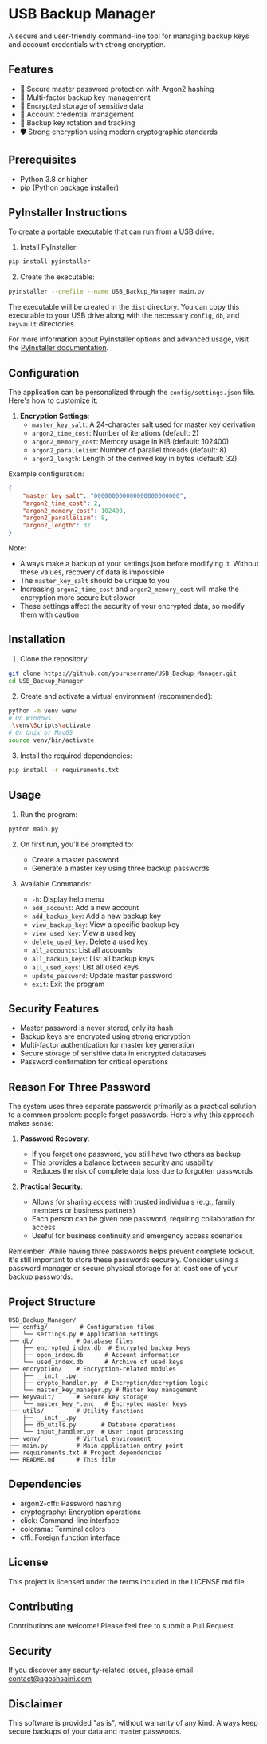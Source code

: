 # USB Backup Manager

A secure and user-friendly command-line tool for managing backup keys and account credentials with strong encryption.

## Features

- 🔐 Secure master password protection with Argon2 hashing
- 🔑 Multi-factor backup key management
- 💾 Encrypted storage of sensitive data
- 📝 Account credential management
- 🔄 Backup key rotation and tracking
- 🛡️ Strong encryption using modern cryptographic standards

## Prerequisites

- Python 3.8 or higher
- pip (Python package installer)

## PyInstaller Instructions

To create a portable executable that can run from a USB drive:

1. Install PyInstaller:
```bash
pip install pyinstaller
```

2. Create the executable:
```bash
pyinstaller --onefile --name USB_Backup_Manager main.py
```

The executable will be created in the `dist` directory. You can copy this executable to your USB drive along with the necessary `config`, `db`, and `keyvault` directories.

For more information about PyInstaller options and advanced usage, visit the [PyInstaller documentation](https://pyinstaller.org/en/stable/).

## Configuration

The application can be personalized through the `config/settings.json` file. Here's how to customize it:

1. **Encryption Settings**:
   - `master_key_salt`: A 24-character salt used for master key derivation
   - `argon2_time_cost`: Number of iterations (default: 2)
   - `argon2_memory_cost`: Memory usage in KiB (default: 102400)
   - `argon2_parallelism`: Number of parallel threads (default: 8)
   - `argon2_length`: Length of the derived key in bytes (default: 32)

Example configuration:
```json
{
    "master_key_salt": "000000000000000000000000",
    "argon2_time_cost": 2,
    "argon2_memory_cost": 102400,
    "argon2_parallelism": 8,
    "argon2_length": 32
}
```

Note: 
- Always make a backup of your settings.json before modifying it. Without these values, recovery of data is impossible
- The `master_key_salt` should be unique to you
- Increasing `argon2_time_cost` and `argon2_memory_cost` will make the encryption more secure but slower
- These settings affect the security of your encrypted data, so modify them with caution

## Installation

1. Clone the repository:
```bash
git clone https://github.com/yourusername/USB_Backup_Manager.git
cd USB_Backup_Manager
```

2. Create and activate a virtual environment (recommended):
```bash
python -m venv venv
# On Windows
.\venv\Scripts\activate
# On Unix or MacOS
source venv/bin/activate
```

3. Install the required dependencies:
```bash
pip install -r requirements.txt
```

## Usage

1. Run the program:
```bash
python main.py
```

2. On first run, you'll be prompted to:
   - Create a master password
   - Generate a master key using three backup passwords

3. Available Commands:
   - `-h`: Display help menu
   - `add_account`: Add a new account
   - `add_backup_key`: Add a new backup key
   - `view_backup_key`: View a specific backup key
   - `view_used_key`: View a used key
   - `delete_used_key`: Delete a used key
   - `all_accounts`: List all accounts
   - `all_backup_keys`: List all backup keys
   - `all_used_keys`: List all used keys
   - `update_password`: Update master password
   - `exit`: Exit the program

## Security Features

- Master password is never stored, only its hash
- Backup keys are encrypted using strong encryption
- Multi-factor authentication for master key generation
- Secure storage of sensitive data in encrypted databases
- Password confirmation for critical operations

## Reason For Three Password

The system uses three separate passwords primarily as a practical solution to a common problem: people forget passwords. Here's why this approach makes sense:

1. **Password Recovery**: 
   - If you forget one password, you still have two others as backup
   - This provides a balance between security and usability
   - Reduces the risk of complete data loss due to forgotten passwords

2. **Practical Security**:
   - Allows for sharing access with trusted individuals (e.g., family members or business partners)
   - Each person can be given one password, requiring collaboration for access
   - Useful for business continuity and emergency access scenarios

Remember: While having three passwords helps prevent complete lockout, it's still important to store these passwords securely. Consider using a password manager or secure physical storage for at least one of your backup passwords.

## Project Structure

```
USB_Backup_Manager/
├── config/         # Configuration files
│   └── settings.py # Application settings
├── db/            # Database files
│   ├── encrypted_index.db  # Encrypted backup keys
│   ├── open_index.db      # Account information
│   └── used_index.db      # Archive of used keys
├── encryption/    # Encryption-related modules
│   ├── __init__.py
│   ├── crypto_handler.py  # Encryption/decryption logic
│   └── master_key_manager.py # Master key management
├── keyvault/      # Secure key storage
│   └── master_key_*.enc   # Encrypted master keys
├── utils/         # Utility functions
│   ├── __init__.py
│   ├── db_utils.py       # Database operations
│   └── input_handler.py  # User input processing
├── venv/          # Virtual environment
├── main.py        # Main application entry point
├── requirements.txt # Project dependencies
└── README.md      # This file
```

## Dependencies

- argon2-cffi: Password hashing
- cryptography: Encryption operations
- click: Command-line interface
- colorama: Terminal colors
- cffi: Foreign function interface

## License

This project is licensed under the terms included in the LICENSE.md file.

## Contributing

Contributions are welcome! Please feel free to submit a Pull Request.

## Security

If you discover any security-related issues, please email contact@agoshsaini.com

## Disclaimer

This software is provided "as is", without warranty of any kind. Always keep secure backups of your data and master passwords.
